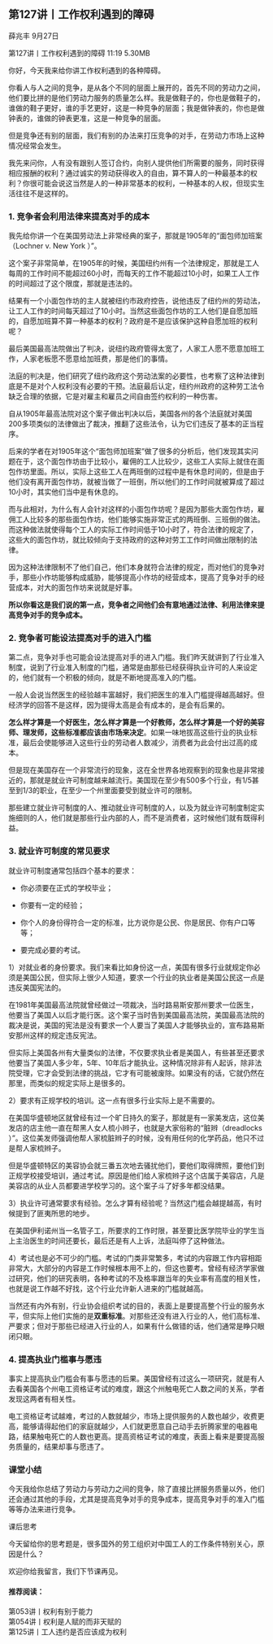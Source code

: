 

## 第127讲丨工作权利遇到的障碍


薛兆丰
9月27日

第127讲丨工作权利遇到的障碍
11:19 5.30MB


你好，今天我来给你讲工作权利遇到的各种障碍。

你看人与人之间的竞争，是从各个不同的层面上展开的，首先不同的劳动力之间，他们要比拼的是他们劳动力服务的质量怎么样。我是做鞋子的，你也是做鞋子的，谁做的鞋子更好，谁的手艺更好，这是一种竞争的层面；我是做钟表的，你也是做钟表的，谁做的钟表更准，这是一种竞争的层面。

但是竞争还有别的层面，我们有别的办法来打压竞争的对手，在劳动力市场上这种情况经常会发生。

我先来问你，人有没有跟别人签订合约，向别人提供他们所需要的服务，同时获得相应报酬的权利？通过诚实的劳动获得收入的自由，算不算人的一种最基本的权利？你很可能会说这当然是人的一种非常基本的权利，一种基本的人权，但现实生活往往不是这样的。

### 1. 竞争者会利用法律来提高对手的成本

我先给你讲一个在美国劳动法上非常经典的案子，那就是1905年的“面包师加班案（Lochner v. New York ）”。

这个案子非常简单，在1905年的时候，美国纽约州有一个法律规定，那就是工人每周的工作时间不能超过60小时，而每天的工作不能超过10小时，如果工人工作的时间超过了这个限度，那就是违法的。

结果有一个小面包作坊的主人就被纽约市政府控告，说他违反了纽约州的劳动法，让工人工作的时间每天超过了10小时。当然这些面包作坊的工人他们是自愿加班的，自愿加班算不算一种基本的权利？政府是不是应该保护这种自愿加班的权利呢？

最后美国最高法院做出了判决，说纽约政府管得太宽了，人家工人愿不愿意加班工作，人家老板愿不愿意给加班费，那是他们的事情。

法庭的判决是，他们研究了纽约政府这个劳动法案的必要性，也考察了这种法律到底是不是对个人权利没有必要的干预。法庭最后认定，纽约州政府的这种劳工法令缺乏合理的依据，它是对雇主和雇员之间自由签约权利的一种伤害。

自从1905年最高法院对这个案子做出判决以后，美国各州的各个法庭就对美国200多项类似的法律做出了裁决，推翻了这些法令，认为它们违反了基本的正当程序。

后来的学者在对1905年这个“面包师加班案”做了很多的分析后，他们发现其实问题在于，这个面包作坊由于比较小，雇佣的工人比较少，这些工人实际上就住在面包作坊里面。所以，实际上这些工人在两班倒的过程中是有休息时间的，但是由于他们没有离开面包作坊，就被当做了一班倒，所以他们的工作时间就被算成了超过10小时，其实他们当中是有休息的。

而与此相对，为什么有人会针对这样的小面包作坊呢？是因为那些大面包作坊，雇佣工人比较多的那些面包作坊，他们能够实施非常正式的两班倒、三班倒的做法。而这种做法就使得每个工人的实际工作时间低于10小时了，符合法律的规定了，这些大的面包作坊，就比较倾向于支持政府的这种对劳工工作时间做出限制的法律。

因为这种法律限制不了他们自己，他们本身就符合法律的规定，而对他们的竞争对手，那些小作坊能够构成威胁，能够提高小作坊的经营成本，提高了竞争对手的经营成本，对大的面包作坊来说就是好事。

**所以你看这是我们说的第一点，竞争者之间他们会有意地通过法律、利用法律来提高竞争对手的竞争成本。**

### 2. 竞争者可能设法提高对手的进入门槛

第二点，竞争对手也可能会设法提高对手的进入门槛。我们昨天就讲到了行业准入制度，说到了行业准入制度的门槛，通常是由那些已经获得执业许可的人来设定的，他们就有一个积极的倾向，就是不断地提高准入的门槛。

一般人会说当然医生的经验越丰富越好，我们把医生的准入门槛提得越高越好。但经济学的回答不是这样，因为提得太高是会有成本的，是会有后果的。

**怎么样才算是一个好医生，怎么样才算是一个好教师，怎么样才算是一个好的美容师、理发师，这些标准都应该由市场来决定**。如果一味地拔高这些行业的执业标准，最后会使能够进入这些行业的劳动者人数减少，消费者为此会付出过高的成本。

但是现在美国存在一个非常流行的现象，这在全世界各地观察到的现象也是非常接近的，那就是就业许可制度越来越流行。美国现在至少有500多个行业，有1/5甚至到1/3的职业，在至少一个州里面要受到就业许可的限制。

那些建立就业许可制度的人、推动就业许可制度的人，以及为就业许可制度制定实施细则的人，他们就是那些行业内部的人，而不是消费者，这时候他们就有既得利益。

### 3. 就业许可制度的常见要求

就业许可制度通常包括四个基本的要求：

- 你必须要在正式的学校毕业；

- 你要有一定的经验；

- 你个人的身份得符合一定的标准，比方说你是公民、你是居民、你有户口等等；

- 要完成必要的考试。

1）对就业者的身份要求。我们来看比如身份这一点，美国有很多行业就规定你必须是美国公民，但实际上很少人知道，要求一个行业的执业者是美国公民这一点是违反美国宪法的。

在1981年美国最高法院就曾经做过一项裁决，当时路易斯安那州要求一位医生，他要当了美国人以后才能行医。这个案子当时告到美国最高法院，美国最高法院的裁决是说，美国的宪法是没有要求一个人要当了美国人才能够执业的，宣布路易斯安那州这样的规定违反宪法。

但实际上美国各州有大量类似的法律，不仅要求执业者是美国人，有些甚至还要求他要当了美国人多少年，5年、10年后才能执业。这种情况除非有人起诉，除非法院受理，它才会受到法律的挑战，它才有可能被废除。如果没有的话，它就仍然在那里，而类似的规定实际上是很多的。

2）要求有正规学校的培训。这一点有很多行业实际上是不需要的。

在美国华盛顿地区就曾经有过一个旷日持久的案子，那就是有一家美发店，这位美发店的店主他一直在帮黑人女人梳小辫子，也就是大家俗称的“脏辫（dreadlocks ）”。这位美发师强调他帮人家梳脏辫子的时候，没有用任何的化学药品，他只不过是帮人家梳辫子。

但是华盛顿特区的美容协会就三番五次地去骚扰他们，要他们取得牌照，要他们到正规学校接受培训，通过考试。原因是他们给人家梳辫子这个店属于美容店，凡是美容店的从业人员都要进学校学习的。这个案子斗了好多年都没结果。

3）执业许可通常要求有经验。怎么才算有经验呢？当然这门槛会越提越高，有时候提到了匪夷所思的地步。

在美国伊利诺州当一名管子工，所要求的工作时限，甚至要比医学院毕业的学生当上主治医生的时间还要长，最后还是有人上诉，法庭叫停了这种做法。

4）考试也是必不可少的门槛。考试的门类非常繁多，考试的内容跟工作内容相距非常大，大部分的内容是工作时候根本用不上的，但这也要考。曾经有经济学家做过研究，他们的研究表明，各种考试的不及格率跟当年的失业率有高度的相关性，也就是说工作越不好找，这个行业允许新人进来的门槛就越高。

当然还有内外有别，行业协会组织考试的目的，表面上是要提高整个行业的服务水平，但实际上他们实施的是**双重标准**。对那些还没有进入行业的人，他们高标准、严要求；但对于那些已经进入行业的人，如果有什么做错的话，他们通常是睁只眼闭只眼。

### 4. 提高执业门槛事与愿违

事实上提高执业门槛会有事与愿违的后果。美国曾经有过这么一项研究，就是有人去看美国各个州电工资格证考试的难度，跟这个州触电死亡人数之间的关系，学者发现这两者有相关性。

电工资格证考试越难，考过的人数就越少，市场上提供服务的人数也越少，收费更高，能够请得起他们的家庭就越少，人们就更愿意自己动手去折腾家里的电器电路，结果触电死亡的人数也更高。提高资格证考试的难度，表面上看来是要提高服务质量的，结果却事与愿违了。

### 课堂小结

今天我给你总结了劳动力与劳动力之间的竞争，除了直接比拼服务质量以外，他们还会通过其他的手段，尤其是提高竞争对手的竞争成本，提高竞争对手的准入门槛等等办法来进行竞争。

课后思考

今天留给你的思考题是，很多国外的劳工组织对中国工人的工作条件特别关心，原因是什么？

欢迎你给我留言，我们下节课再见。


#### 推荐阅读：

第053讲丨权利有别于能力  
第054讲丨权利是人赋的而非天赋的  
第125讲丨工人违约是否应该成为权利  

